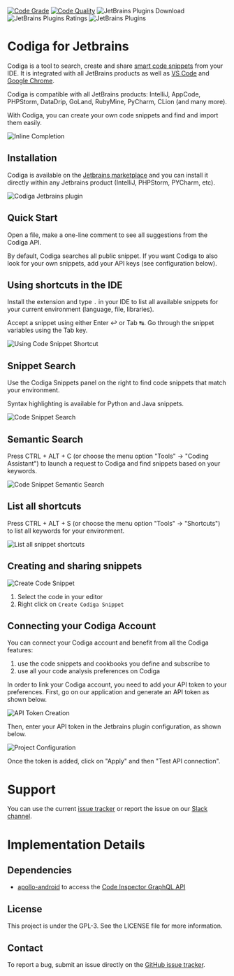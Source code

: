 [![Code Grade](https://api.codiga.io/project/29692/status/svg)](https://app.codiga.io/public/project/29692/jetbrains-plugin/dashboard)
[![Code Quality](https://api.codiga.io/project/29692/score/svg)](https://app.codiga.io/public/project/29692/jetbrains-plugin/dashboard)
![JetBrains Plugins Download](https://img.shields.io/jetbrains/plugin/d/17969)
![JetBrains Plugins Ratings](https://img.shields.io/jetbrains/plugin/r/rating/17969)
![JetBrains Plugins](https://img.shields.io/jetbrains/plugin/v/17969)

# Codiga for Jetbrains

Codiga is a tool to search, create and share [smart code snippets](https://www.codiga.io/code-snippets/smart-code-snippets/) from your IDE. It is integrated
with all JetBrains products as well as [VS Code](https://marketplace.visualstudio.com/items?itemName=codiga.vscode-plugin) and [Google Chrome](https://chrome.google.com/webstore/detail/codiga/dbkhkhonmelajjempmoadocgneoadjge).

Codiga is compatible with all JetBrains products: IntelliJ, AppCode, PHPStorm, DataDrip, GoLand, RubyMine, PyCharm, CLion (and many more).

With Codiga, you can create your own code snippets and find and import them easily.

![Inline Completion](images/inline.gif "Using an inline snippet")

## Installation

Codiga is available on the [Jetbrains marketplace](https://plugins.jetbrains.com/plugin/17969-codiga) 
and you can install it directly within any Jetbrains product (IntelliJ, PHPStorm, PYCharm, etc).

![Codiga Jetbrains plugin](images/plugin-description.png "Codiga PlugIn")


## Quick Start

Open a file, make a one-line comment to see all suggestions from the Codiga API.

By default, Codiga searches all public snippet. If you want Codiga to also
look for your own snippets, add your API keys (see configuration below).

## Using shortcuts in the IDE

Install the extension and type `.` in your IDE to list all available snippets for your current environment (language, file, libraries).

Accept a snippet using either Enter ↩ or Tab ↹. Go through the snippet variables using the Tab key.

![Using Code Snippet Shortcut](images/shortcut.gif "Using a shortcut")

## Snippet Search

Use the Codiga Snippets panel on the right to find code snippets that match your environment.

Syntax highlighting is available for Python and Java snippets.

![Code Snippet Search](images/snippet-search.gif "Code Snippet Search")

## Semantic Search

Press CTRL + ALT + C (or choose the menu option "Tools" → "Coding Assistant") to launch a request 
to Codiga and find snippets based on your keywords.

![Code Snippet Semantic Search](images/coding-assistant.gif "Coding Assistant")

## List all shortcuts

Press CTRL + ALT + S (or choose the menu option "Tools" → "Shortcuts") to list
all keywords for your environment.

![List all snippet shortcuts](images/shortcut-list.gif "List of all shortcuts")

## Creating and sharing snippets

![Create Code Snippet](images/create-recipe.gif "Creating Recipe")

1. Select the code in your editor
2. Right click on `Create Codiga Snippet`



## Connecting your Codiga Account

You can connect your Codiga account and benefit from all the Codiga features: 

 1. use the code snippets and cookbooks you define and subscribe to
 2. use all your code analysis preferences on Codiga

In order to link your Codiga account, you need to add your API token to your preferences.
First, go on our application and generate an API token as shown below.

![API Token Creation](images/api-token-creation.gif)


Then, enter your API token in the Jetbrains plugin configuration, as shown below.

![Project Configuration](images/api-token.png)

Once the token is added, click on "Apply" and then "Test API connection".

# Support

You can use the current [issue tracker](https://github.com/codiga/jetbrains-plugin/issues)
or report the issue on our [Slack channel](https://join.slack.com/t/codigahq/shared_invite/zt-9hvmfwie-9BUVFwZDwvpIGlkHv2mzYQ).

# Implementation Details

## Dependencies

 * [apollo-android](https://github.com/apollographql/apollo-android) 
   to access the [Code Inspector GraphQL API](https://doc.codiga.io/docs/api/)

## License

This project is under the GPL-3. See the LICENSE file for more information.

## Contact

To report a bug, submit an issue directly on the [GitHub issue tracker](https://github.com/codiga/jetbrains-plugin/issues).
